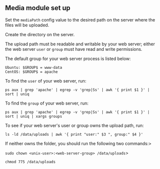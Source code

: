 ## Media module set up 

Set the `mediaPath` config value to the desired path on the server where the files 
will be uploaded.

Create the directory on the server.

The upload path must be readable and writable by your web server; 
either the web server `user` or `group` must have read and write permissions.

The default group for your web server process is listed below:
```
Ubuntu: $GROUP$ = www-data
CentOS: $GROUP$ = apache
```

To find the `user` of your web server, run:
 
`ps aux | grep 'apache' | egrep -v 'grep|Ss' | awk '{ print $1 }' | sort | uniq`

To find the `group` of your web server, run:

`ps aux | grep 'apache' | egrep -v 'grep|Ss' | awk '{ print $1 }' | sort | uniq | xargs groups`

To see if your web server's user or group owns the upload path, run:
 
`ls -ld /data/uploads | awk '{ print "user:" $3 ", group:" $4 }'`

If neither owns the folder, you should run the following two commands:>

`sudo chown <unix-user>:<web-server-group> /data/uploads`>

`chmod 775 /data/uploads`
